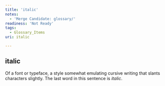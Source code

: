 ```yaml
---
title: 'italic'
notes:
  - 'Merge Candidate: glossary/'
readiness: 'Not Ready'
tags:
  - Glossary_Items
uri: italic

---
```

## italic

Of a font or typeface, a style somewhat emulating cursive writing that slants characters slightly. The last word in this sentence is *italic*.

